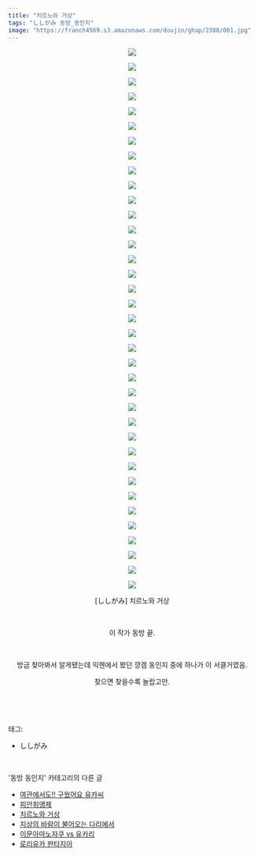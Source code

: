 ```yaml
---
title: "치르노와 거상"
tags: "ししがみ 동방_동인지"
image: "https://franch4569.s3.amazonaws.com/doujin/ghap/2388/001.jpg"
---
```

<div class="article">
<p style="text-align: center; clear: none; float: none;"><img src="{{ site.imgserver2 }}/ghap/2388/001.jpg"/></p>
<p style="text-align: center; clear: none; float: none;"><img src="{{ site.imgserver2 }}/ghap/2388/002.jpg"/></p>
<p style="text-align: center; clear: none; float: none;"><img src="{{ site.imgserver2 }}/ghap/2388/003.jpg"/></p>
<p style="text-align: center; clear: none; float: none;"><img src="{{ site.imgserver2 }}/ghap/2388/004.jpg"/></p>
<p style="text-align: center; clear: none; float: none;"><img src="{{ site.imgserver2 }}/ghap/2388/005.jpg"/></p>
<p style="text-align: center; clear: none; float: none;"><img src="{{ site.imgserver2 }}/ghap/2388/006.jpg"/></p>
<p style="text-align: center; clear: none; float: none;"><img src="{{ site.imgserver2 }}/ghap/2388/007.jpg"/></p>
<p style="text-align: center; clear: none; float: none;"><img src="{{ site.imgserver2 }}/ghap/2388/008.jpg"/></p>
<p style="text-align: center; clear: none; float: none;"><img src="{{ site.imgserver2 }}/ghap/2388/009.jpg"/></p>
<p style="text-align: center; clear: none; float: none;"><img src="{{ site.imgserver2 }}/ghap/2388/010.jpg"/></p>
<p style="text-align: center; clear: none; float: none;"><img src="{{ site.imgserver2 }}/ghap/2388/011.jpg"/></p>
<p style="text-align: center; clear: none; float: none;"><img src="{{ site.imgserver2 }}/ghap/2388/012.jpg"/></p>
<p style="text-align: center; clear: none; float: none;"><img src="{{ site.imgserver2 }}/ghap/2388/013.jpg"/></p>
<p style="text-align: center; clear: none; float: none;"><img src="{{ site.imgserver2 }}/ghap/2388/014.jpg"/></p>
<p style="text-align: center; clear: none; float: none;"><img src="{{ site.imgserver2 }}/ghap/2388/015.jpg"/></p>
<p style="text-align: center; clear: none; float: none;"><img src="{{ site.imgserver2 }}/ghap/2388/016.jpg"/></p>
<p style="text-align: center; clear: none; float: none;"><img src="{{ site.imgserver2 }}/ghap/2388/017.jpg"/></p>
<p style="text-align: center; clear: none; float: none;"><img src="{{ site.imgserver2 }}/ghap/2388/018.jpg"/></p>
<p style="text-align: center; clear: none; float: none;"><img src="{{ site.imgserver2 }}/ghap/2388/019.jpg"/></p>
<p style="text-align: center; clear: none; float: none;"><img src="{{ site.imgserver2 }}/ghap/2388/020.jpg"/></p>
<p style="text-align: center; clear: none; float: none;"><img src="{{ site.imgserver2 }}/ghap/2388/021.jpg"/></p>
<p style="text-align: center; clear: none; float: none;"><img src="{{ site.imgserver2 }}/ghap/2388/022.jpg"/></p>
<p style="text-align: center; clear: none; float: none;"><img src="{{ site.imgserver2 }}/ghap/2388/023.jpg"/></p>
<p style="text-align: center; clear: none; float: none;"><img src="{{ site.imgserver2 }}/ghap/2388/024.jpg"/></p>
<p style="text-align: center; clear: none; float: none;"><img src="{{ site.imgserver2 }}/ghap/2388/025.jpg"/></p>
<p style="text-align: center; clear: none; float: none;"><img src="{{ site.imgserver2 }}/ghap/2388/026.jpg"/></p>
<p style="text-align: center; clear: none; float: none;"><img src="{{ site.imgserver2 }}/ghap/2388/027.jpg"/></p>
<p style="text-align: center; clear: none; float: none;"><img src="{{ site.imgserver2 }}/ghap/2388/028.jpg"/></p>
<p style="text-align: center; clear: none; float: none;"><img src="{{ site.imgserver2 }}/ghap/2388/029.jpg"/></p>
<p style="text-align: center; clear: none; float: none;"><img src="{{ site.imgserver2 }}/ghap/2388/030.jpg"/></p>
<p style="text-align: center; clear: none; float: none;"><img src="{{ site.imgserver2 }}/ghap/2388/031.jpg"/></p>
<p style="text-align: center; clear: none; float: none;"><img src="{{ site.imgserver2 }}/ghap/2388/032.jpg"/></p>
<p style="text-align: center; clear: none; float: none;"><img src="{{ site.imgserver2 }}/ghap/2388/033.jpg"/></p>
<p style="text-align: center; clear: none; float: none;"><img src="{{ site.imgserver2 }}/ghap/2388/034.jpg"/></p>
<p style="text-align: center; clear: none; float: none;"><img src="{{ site.imgserver2 }}/ghap/2388/035.jpg"/></p>
<p style="text-align: center; clear: none; float: none;"><img src="{{ site.imgserver2 }}/ghap/2388/036.jpg"/></p>
<p style="text-align: center; clear: none; float: none;"><img src="{{ site.imgserver2 }}/ghap/2388/037.jpg"/></p>
<p style="text-align: center; clear: none; float: none;">[ししがみ] 치르노와 거상</p>
<p style="text-align: center; clear: none; float: none;"><br/></p>
<p style="text-align: center; clear: none; float: none;">이 작가 동방 끝.</p>
<p style="text-align: center; clear: none; float: none;"><br/></p>
<p style="text-align: center; clear: none; float: none;">방금 찾아봐서 알게됐는데 익헨에서 봤던 깡겜 동인지 중에 하나가 이 서클거였음.</p>
<p style="text-align: center; clear: none; float: none;">찾으면 찾을수록 놀랍고만.</p>
<p><br/></p>
</div><br/>
<div class="tagTrail">
<p>태그: </p>
<ul>
<li>ししがみ</li>
</ul>
</div><br/>
<div class="another">
<p>'동방 동인지' 카테고리의 다른 글</p>
<ul>
<li><a href="/ghap_2390">여관에서도!! 구웠어요 유카씨</a></li>
<li><a href="/ghap_2389">피안취앵제</a></li>
<li><a href="/ghap_2388">치르노와 거상</a></li>
<li><a href="/ghap_2386">지상의 바람이 불어오는 다리에서</a></li>
<li><a href="/ghap_2385">이문아마노자쿠 vs 유카리</a></li>
<li><a href="/ghap_2384">로리유카 판타지아</a></li>
</ul>
</div><br/>
<div class="cb_module cb_fluid">
<div class="cb_wrt cb_profile">
</div><!-- commentList close -->
</div><br/>
